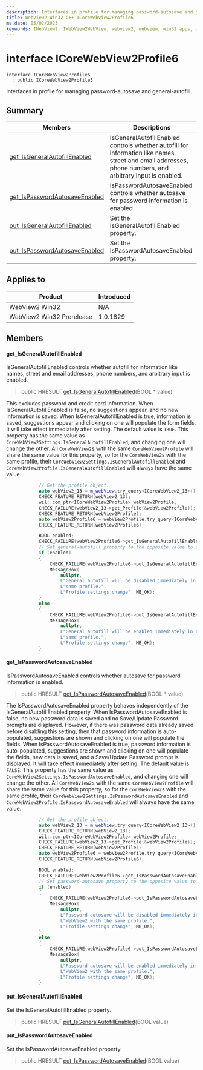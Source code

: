 ```yaml
---
description: Interfaces in profile for managing password-autosave and general-autofill.
title: WebView2 Win32 C++ ICoreWebView2Profile6
ms.date: 05/02/2023
keywords: IWebView2, IWebView2WebView, webview2, webview, win32 apps, win32, edge, ICoreWebView2, ICoreWebView2Controller, browser control, edge html, ICoreWebView2Profile6
---
```


# interface ICoreWebView2Profile6

```
interface ICoreWebView2Profile6
  : public ICoreWebView2Profile5
```

Interfaces in profile for managing password-autosave and general-autofill.

## Summary

 Members                        | Descriptions
--------------------------------|---------------------------------------------
[get_IsGeneralAutofillEnabled](#get_isgeneralautofillenabled) | IsGeneralAutofillEnabled controls whether autofill for information like names, street and email addresses, phone numbers, and arbitrary input is enabled.
[get_IsPasswordAutosaveEnabled](#get_ispasswordautosaveenabled) | IsPasswordAutosaveEnabled controls whether autosave for password information is enabled.
[put_IsGeneralAutofillEnabled](#put_isgeneralautofillenabled) | Set the IsGeneralAutofillEnabled property.
[put_IsPasswordAutosaveEnabled](#put_ispasswordautosaveenabled) | Set the IsPasswordAutosaveEnabled property.

## Applies to

Product                         | Introduced
--------------------------------|---------------------------------------------
WebView2 Win32            |    N/A
WebView2 Win32 Prerelease |    1.0.1829

## Members

#### get_IsGeneralAutofillEnabled

IsGeneralAutofillEnabled controls whether autofill for information like names, street and email addresses, phone numbers, and arbitrary input is enabled.

> public HRESULT [get_IsGeneralAutofillEnabled](#get_isgeneralautofillenabled)(BOOL * value)

This excludes password and credit card information. When IsGeneralAutofillEnabled is false, no suggestions appear, and no new information is saved. When IsGeneralAutofillEnabled is true, information is saved, suggestions appear and clicking on one will populate the form fields. It will take effect immediately after setting. The default value is `TRUE`. This property has the same value as `CoreWebView2Settings.IsGeneralAutofillEnabled`, and changing one will change the other. All `CoreWebView2`s with the same `CoreWebView2Profile` will share the same value for this property, so for the `CoreWebView2`s with the same profile, their `CoreWebView2Settings.IsGeneralAutofillEnabled` and `CoreWebView2Profile.IsGeneralAutofillEnabled` will always have the same value.

```cpp
            // Get the profile object.
            auto webView2_13 = m_webView.try_query<ICoreWebView2_13>();
            CHECK_FEATURE_RETURN(webView2_13);
            wil::com_ptr<ICoreWebView2Profile> webView2Profile;
            CHECK_FAILURE(webView2_13->get_Profile(&webView2Profile));
            CHECK_FEATURE_RETURN(webView2Profile);
            auto webView2Profile6 = webView2Profile.try_query<ICoreWebView2Profile6>();
            CHECK_FEATURE_RETURN(webView2Profile6);

            BOOL enabled;
            CHECK_FAILURE(webView2Profile6->get_IsGeneralAutofillEnabled(&enabled));
            // Set general-autofill property to the opposite value to current value.
            if (enabled)
            {
                CHECK_FAILURE(webView2Profile6->put_IsGeneralAutofillEnabled(FALSE));
                MessageBox(
                    nullptr,
                    L"General autofill will be disabled immediately in all WebView2 with the "
                    L"same profile.",
                    L"Profile settings change", MB_OK);
            }
            else
            {
                CHECK_FAILURE(webView2Profile6->put_IsGeneralAutofillEnabled(TRUE));
                MessageBox(
                    nullptr,
                    L"General autofill will be enabled immediately in all WebView2 with the "
                    L"same profile.",
                    L"Profile settings change", MB_OK);
            }
```

#### get_IsPasswordAutosaveEnabled

IsPasswordAutosaveEnabled controls whether autosave for password information is enabled.

> public HRESULT [get_IsPasswordAutosaveEnabled](#get_ispasswordautosaveenabled)(BOOL * value)

The IsPasswordAutosaveEnabled property behaves independently of the IsGeneralAutofillEnabled property. When IsPasswordAutosaveEnabled is false, no new password data is saved and no Save/Update Password prompts are displayed. However, if there was password data already saved before disabling this setting, then that password information is auto-populated, suggestions are shown and clicking on one will populate the fields. When IsPasswordAutosaveEnabled is true, password information is auto-populated, suggestions are shown and clicking on one will populate the fields, new data is saved, and a Save/Update Password prompt is displayed. It will take effect immediately after setting. The default value is `FALSE`. This property has the same value as `CoreWebView2Settings.IsPasswordAutosaveEnabled`, and changing one will change the other. All `CoreWebView2`s with the same `CoreWebView2Profile` will share the same value for this property, so for the `CoreWebView2`s with the same profile, their `CoreWebView2Settings.IsPasswordAutosaveEnabled` and `CoreWebView2Profile.IsPasswordAutosaveEnabled` will always have the same value.

```cpp
            // Get the profile object.
            auto webView2_13 = m_webView.try_query<ICoreWebView2_13>();
            CHECK_FEATURE_RETURN(webView2_13);
            wil::com_ptr<ICoreWebView2Profile> webView2Profile;
            CHECK_FAILURE(webView2_13->get_Profile(&webView2Profile));
            CHECK_FEATURE_RETURN(webView2Profile);
            auto webView2Profile6 = webView2Profile.try_query<ICoreWebView2Profile6>();
            CHECK_FEATURE_RETURN(webView2Profile6);

            BOOL enabled;
            CHECK_FAILURE(webView2Profile6->get_IsPasswordAutosaveEnabled(&enabled));
            // Set password-autosave property to the opposite value to current value.
            if (enabled)
            {
                CHECK_FAILURE(webView2Profile6->put_IsPasswordAutosaveEnabled(FALSE));
                MessageBox(
                    nullptr,
                    L"Password autosave will be disabled immediately in all "
                    L"WebView2 with the same profile.",
                    L"Profile settings change", MB_OK);
            }
            else
            {
                CHECK_FAILURE(webView2Profile6->put_IsPasswordAutosaveEnabled(TRUE));
                MessageBox(
                    nullptr,
                    L"Password autosave will be enabled immediately in all "
                    L"WebView2 with the same profile.",
                    L"Profile settings change", MB_OK);
            }
```

#### put_IsGeneralAutofillEnabled

Set the IsGeneralAutofillEnabled property.

> public HRESULT [put_IsGeneralAutofillEnabled](#put_isgeneralautofillenabled)(BOOL value)

#### put_IsPasswordAutosaveEnabled

Set the IsPasswordAutosaveEnabled property.

> public HRESULT [put_IsPasswordAutosaveEnabled](#put_ispasswordautosaveenabled)(BOOL value)

